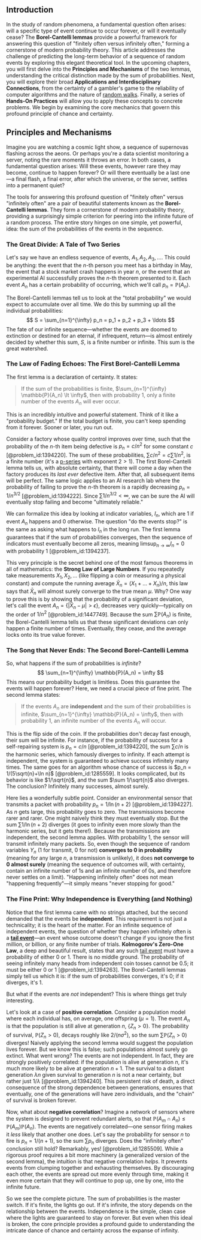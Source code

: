 ## Introduction
In the study of random phenomena, a fundamental question often arises: will a specific type of event continue to occur forever, or will it eventually cease? The **Borel-Cantelli lemmas** provide a powerful framework for answering this question of "finitely often versus infinitely often," forming a cornerstone of modern probability theory. This article addresses the challenge of predicting the long-term behavior of a sequence of random events by exploring this elegant theoretical tool. In the upcoming chapters, you will first delve into the **Principles and Mechanisms** of the two lemmas, understanding the critical distinction made by the sum of probabilities. Next, you will explore their broad **Applications and Interdisciplinary Connections**, from the certainty of a gambler's game to the reliability of computer algorithms and the nature of [random walks](@article_id:159141). Finally, a series of **Hands-On Practices** will allow you to apply these concepts to concrete problems. We begin by examining the core mechanics that govern this profound principle of chance and certainty.

## Principles and Mechanisms

Imagine you are watching a cosmic light show, a sequence of supernovas flashing across the aeons. Or perhaps you're a data scientist monitoring a server, noting the rare moments it throws an error. In both cases, a fundamental question arises: Will these events, however rare they may become, continue to happen forever? Or will there eventually be a last one—a final flash, a final error, after which the universe, or the server, settles into a permanent quiet?

The tools for answering this profound question of "finitely often" versus "infinitely often" are a pair of beautiful statements known as the **Borel-Cantelli lemmas**. They form a cornerstone of modern probability theory, providing a surprisingly simple criterion for peering into the infinite future of a random process. The entire story hinges on one simple, yet powerful, idea: the sum of the probabilities of the events in the sequence.

### The Great Divide: A Tale of Two Series

Let's say we have an endless sequence of events, $A_1, A_2, A_3, \ldots$. This could be anything: the event that the $n$-th person you meet has a birthday in May, the event that a stock market crash happens in year $n$, or the event that an experimental AI successfully proves the $n$-th theorem presented to it. Each event $A_n$ has a certain probability of occurring, which we'll call $p_n = \mathbb{P}(A_n)$.

The Borel-Cantelli lemmas tell us to look at the "total probability" we would expect to accumulate over all time. We do this by summing up all the individual probabilities:
$$ S = \sum_{n=1}^{\infty} p_n = p_1 + p_2 + p_3 + \ldots $$
The fate of our infinite sequence—whether the events are doomed to extinction or destined for an eternal, if infrequent, return—is almost entirely decided by whether this sum, $S$, is a finite number or infinite. This sum is the great watershed.

### The Law of Fading Echoes: The First Borel-Cantelli Lemma

The first lemma is a declaration of certainty. It states:

> If the sum of the probabilities is finite, $\sum_{n=1}^{\infty} \mathbb{P}(A_n) \lt \infty$, then with probability 1, only a finite number of the events $A_n$ will ever occur.

This is an incredibly intuitive and powerful statement. Think of it like a "probability budget." If the total budget is finite, you can't keep spending from it forever. Sooner or later, you run out.

Consider a factory whose quality control improves over time, such that the probability of the $n$-th item being defective is $p_n = c/n^2$ for some constant $c$ [@problem_id:1394220]. The sum of these probabilities, $\sum c/n^2 = c \sum 1/n^2$, is a finite number (it's a [p-series](@article_id:139213) with exponent $2 > 1$). The first Borel-Cantelli lemma tells us, with absolute certainty, that there will come a day when the factory produces its *last ever* defective item. After that, all subsequent items will be perfect. The same logic applies to an AI research lab where the probability of failing to prove the $n$-th theorem is a rapidly decreasing $p_n = 1/n^{3/2}$ [@problem_id:1394222]. Since $\sum 1/n^{3/2} \lt \infty$, we can be sure the AI will eventually stop failing and become "ultimately reliable."

We can formalize this idea by looking at indicator variables, $I_n$, which are 1 if event $A_n$ happens and 0 otherwise. The question "do the events stop?" is the same as asking what happens to $I_n$ in the long run. The first lemma guarantees that if the sum of probabilities converges, then the sequence of indicators must eventually become all zeros, meaning $\limsup_{n\to\infty} I_n = 0$ with probability 1 [@problem_id:1394237].

This very principle is the secret behind one of the most famous theorems in all of mathematics: the **Strong Law of Large Numbers**. If you repeatedly take measurements $X_1, X_2, \ldots$ (like flipping a coin or measuring a physical constant) and compute the running average $\bar{X}_n = (X_1 + \ldots + X_n)/n$, this law says that $\bar{X}_n$ will almost surely converge to the true mean $\mu$. Why? One way to prove this is by showing that the probability of a significant deviation, let's call the event $A_n = \{ |\bar{X}_n - \mu| > \epsilon \}$, decreases very quickly—typically on the order of $1/n^2$ [@problem_id:1447749]. Because the sum $\sum \mathbb{P}(A_n)$ is finite, the Borel-Cantelli lemma tells us that these significant deviations can only happen a finite number of times. Eventually, they cease, and the average locks onto its true value forever.

### The Song that Never Ends: The Second Borel-Cantelli Lemma

So, what happens if the sum of probabilities is *infinite*?
$$ \sum_{n=1}^{\infty} \mathbb{P}(A_n) = \infty $$
This means our probability budget is limitless. Does this guarantee the events will happen forever? Here, we need a crucial piece of fine print. The second lemma states:

> If the events $A_n$ are **independent** and the sum of their probabilities is infinite, $\sum_{n=1}^{\infty} \mathbb{P}(A_n) = \infty$, then with probability 1, an infinite number of the events $A_n$ will occur.

This is the flip side of the coin. If the probabilities don't decay fast enough, their sum will be infinite. For instance, if the probability of success for a self-repairing system is $p_n = c/n$ [@problem_id:1394220], the sum $\sum c/n$ is the harmonic series, which famously diverges to infinity. If each attempt is independent, the system is guaranteed to achieve success infinitely many times. The same goes for an algorithm whose chance of success is $p_n = 1/(5\sqrt{n}+\ln n)$ [@problem_id:1285559]. It looks complicated, but its behavior is like $1/\sqrt{n}$, and the sum $\sum 1/\sqrt{n}$ also diverges. The conclusion? Infinitely many successes, almost surely.

Here lies a wonderfully subtle point. Consider an environmental sensor that transmits a packet with probability $p_n = 1/\ln(n+2)$ [@problem_id:1394227]. As $n$ gets large, this probability goes to zero. The transmissions become rarer and rarer. One might naively think they must eventually stop. But the sum $\sum 1/\ln(n+2)$ diverges (it goes to infinity even more slowly than the harmonic series, but it gets there!). Because the transmissions are independent, the second lemma applies. With probability 1, the sensor will transmit infinitely many packets. So, even though the sequence of random variables $Y_n$ (1 for transmit, 0 for not) **converges to 0 in probability** (meaning for any large $n$, a transmission is unlikely), it does **not converge to 0 almost surely** (meaning the sequence of outcomes will, with certainty, contain an infinite number of 1s and an infinite number of 0s, and therefore never settles on a limit). "Happening infinitely often" does not mean "happening frequently"—it simply means "never stopping for good."

### The Fine Print: Why Independence is Everything (and Nothing)

Notice that the first lemma came with no strings attached, but the second demanded that the events be **independent**. This requirement is not just a technicality; it is the heart of the matter. For an infinite sequence of independent events, the question of whether they happen infinitely often is a **[tail event](@article_id:190764)**—an event whose outcome doesn't change if you ignore the first million, or billion, or any finite number of trials. **Kolmogorov's Zero-One Law**, a deep and beautiful result, states that any such [tail event](@article_id:190764) must have a probability of either 0 or 1. There is no middle ground. The probability of seeing infinitely many heads from independent coin tosses cannot be $0.5$; it must be either 0 or 1 [@problem_id:1394263]. The Borel-Cantelli lemmas simply tell us which it is: if the sum of probabilities converges, it's 0; if it diverges, it's 1.

But what if the events are *not* independent? This is where things get truly interesting.

Let's look at a case of **positive correlation**. Consider a population model where each individual has, on average, one offspring ($\mu=1$). The event $A_n$ is that the population is still alive at generation $n$, $\{Z_n > 0\}$. The probability of survival, $\mathbb{P}(Z_n > 0)$, decays roughly like $2/(n\sigma^2)$, so the sum $\sum \mathbb{P}(Z_n > 0)$ diverges! Naively applying the second lemma would suggest the population lives forever. But we know this is false; such populations almost surely go extinct. What went wrong? The events are not independent. In fact, they are strongly positively correlated: if the population is alive at generation $n$, it's much more likely to be alive at generation $n+1$. The survival to a distant generation $\lambda n$ given survival to generation $n$ is not a near certainty, but rather just $1/\lambda$ [@problem_id:1394240]. This persistent risk of death, a direct consequence of the strong dependence between generations, ensures that eventually, one of the generations will have zero individuals, and the "chain" of survival is broken forever.

Now, what about **negative correlation**? Imagine a network of sensors where the system is designed to prevent redundant alerts, so that $\mathbb{P}(A_m \cap A_n) \le \mathbb{P}(A_m)\mathbb{P}(A_n)$. The events are negatively correlated—one sensor firing makes it *less* likely that another one does. Let's say the probability for sensor $n$ to fire is $p_n=1/(n+1)$, so the sum $\sum p_n$ diverges. Does the "infinitely often" conclusion still hold? Remarkably, yes! [@problem_id:1285509]. While a rigorous proof requires a bit more machinery (a generalized version of the second lemma), the intuition is that negative correlation *helps*. It prevents events from clumping together and exhausting themselves. By discouraging each other, the events are spread out more evenly through time, making it even more certain that they will continue to pop up, one by one, into the infinite future.

So we see the complete picture. The sum of probabilities is the master switch. If it's finite, the lights go out. If it's infinite, the story depends on the relationship between the events. Independence is the simple, clean case where the lights are guaranteed to stay on forever. But even when this ideal is broken, the core principle provides a profound guide to understanding the intricate dance of chance and certainty across the expanse of infinity.